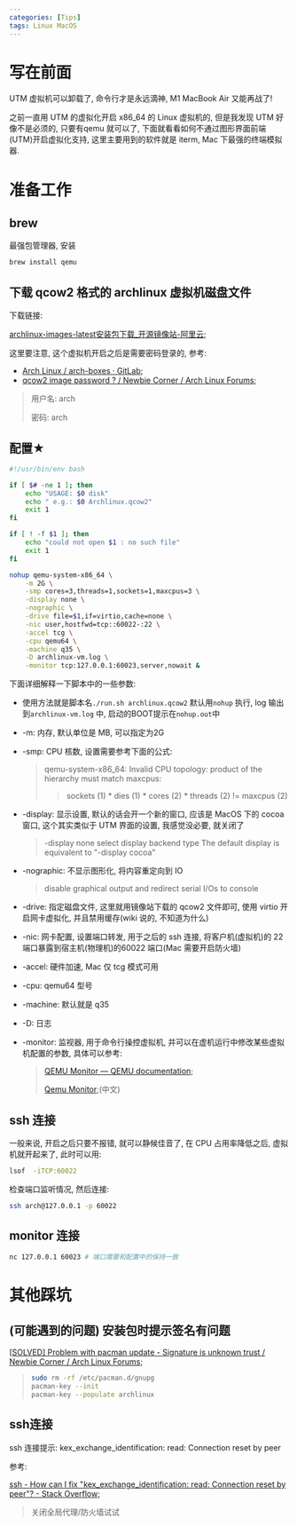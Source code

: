 ```yaml
---
categories: [Tips]
tags: Linux MacOS
---
```


# 写在前面

UTM 虚拟机可以卸载了, 命令行才是永远滴神, M1 MacBook Air 又能再战了!



之前一直用 UTM 的虚拟化开启 x86_64 的 Linux 虚拟机的, 但是我发现 UTM 好像不是必须的, 只要有qemu 就可以了, 下面就看看如何不通过图形界面前端(UTM)开启虚拟化支持, 这里主要用到的软件就是 iterm, Mac 下最强的终端模拟器. 





# 准备工作

## brew

最强包管理器, 安装

```bash
brew install qemu
```



## 下载 qcow2 格式的 archlinux 虚拟机磁盘文件

下载链接:

[archlinux-images-latest安装包下载_开源镜像站-阿里云](https://mirrors.aliyun.com/archlinux/images/latest/?spm=a2c6h.25603864.0.0.73e84298wr5uzN);

这里要注意, 这个虚拟机开启之后是需要密码登录的, 参考:

-   [Arch Linux / arch-boxes · GitLab](https://gitlab.archlinux.org/archlinux/arch-boxes/);
-   [qcow2 image password ? / Newbie Corner / Arch Linux Forums](https://bbs.archlinux.org/viewtopic.php?id=269955);

>   用户名: arch
>
>   密码: arch









## 配置$\bigstar$



```bash
#!/usr/bin/env bash

if [ $# -ne 1 ]; then
	echo "USAGE: $0 disk"
	echo " e.g.: $0 Archlinux.qcow2"
	exit 1
fi

if [ ! -f $1 ]; then
	echo "could not open $1 : no such file"
	exit 1
fi

nohup qemu-system-x86_64 \
	-m 2G \
	-smp cores=3,threads=1,sockets=1,maxcpus=3 \
	-display none \
	-nographic \
	-drive file=$1,if=virtio,cache=none \
	-nic user,hostfwd=tcp::60022-:22 \
	-accel tcg \
	-cpu qemu64 \
	-machine q35 \
	-D archlinux-vm.log \
	-monitor tcp:127.0.0.1:60023,server,nowait &
```

下面详细解释一下脚本中的一些参数:

-   使用方法就是脚本名`./run.sh archlinux.qcow2` 默认用`nohup` 执行, log 输出到`archlinux-vm.log` 中, 启动的BOOT提示在`nohup.out`中

-   -m: 内存, 默认单位是 MB, 可以指定为2G

-   -smp: CPU 核数, 设置需要参考下面的公式: 

    >   qemu-system-x86_64: Invalid CPU topology: product of the hierarchy must match maxcpus: 
    >
    >   >   sockets (1) * dies (1) * cores (2) * threads (2) != maxcpus (2)
    >

-   -display: 显示设置, 默认的话会开一个新的窗口, 应该是 MacOS 下的 cocoa 窗口, 这个其实类似于 UTM 界面的设置, 我感觉没必要, 就关闭了

    >   -display none
    >                   select display backend type
    >                   The default display is equivalent to
    >                   "-display cocoa"

-   -nographic: 不显示图形化, 将内容重定向到 IO

    >   disable graphical output and redirect serial I/Os to console

-   -drive: 指定磁盘文件, 这里就用镜像站下载的 qcow2 文件即可, 使用 virtio 开启网卡虚拟化, 并且禁用缓存(wiki 说的, 不知道为什么)

-   -nic: 网卡配置, 设置端口转发, 用于之后的 ssh 连接, 将客户机(虚拟机)的 22 端口暴露到宿主机(物理机)的60022 端口(Mac 需要开启防火墙)

-   -accel: 硬件加速, Mac 仅 tcg 模式可用

-   -cpu: qemu64 型号

-   -machine: 默认就是 q35

-   -D: 日志

-   -monitor: 监视器, 用于命令行操控虚拟机, 并可以在虚机运行中修改某些虚拟机配置的参数, 具体可以参考:

    >   [QEMU Monitor — QEMU documentation](https://www.qemu.org/docs/master/system/monitor.html);
    >
    >   [Qemu Monitor](https://hhb584520.github.io/kvm_blog/2017/02/17/qemu-monitor.html);(中文)





## ssh 连接

一般来说, 开启之后只要不报错, 就可以静候佳音了, 在 CPU 占用率降低之后, 虚拟机就开起来了, 此时可以用:

```bash
lsof  -iTCP:60022
```

检查端口监听情况, 然后连接:

```bash
ssh arch@127.0.0.1 -p 60022
```

## monitor 连接



```bash
nc 127.0.0.1 60023 # 端口需要和配置中的保持一致
```









# 其他踩坑

## (可能遇到的问题) 安装包时提示签名有问题



[[SOLVED\] Problem with pacman update - Signature is unknown trust / Newbie Corner / Arch Linux Forums](https://bbs.archlinux.org/viewtopic.php?id=143337);

>   ```bash
>   sudo rm -rf /etc/pacman.d/gnupg
>   pacman-key --init
>   pacman-key --populate archlinux
>   ```



## ssh连接

ssh 连接提示: kex_exchange_identification: read: Connection reset by peer

参考:

[ssh - How can I fix "kex_exchange_identification: read: Connection reset by peer"? - Stack Overflow](https://stackoverflow.com/questions/69394001/how-can-i-fix-kex-exchange-identification-read-connection-reset-by-peer);

>   关闭全局代理/防火墙试试



